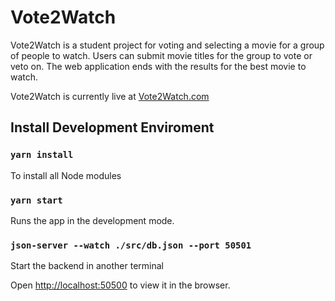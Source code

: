 # Vote2Watch

Vote2Watch is a student project for voting and selecting a movie for a group of people to watch. Users can submit movie titles for the group to vote or veto on. The web application ends with the results for the best movie to watch.

Vote2Watch is currently live at [Vote2Watch.com](http://vote2watch.com)

## Install Development Enviroment

### `yarn install`

To install all Node modules

### `yarn start`

Runs the app in the development mode.

### `json-server --watch ./src/db.json --port 50501`

Start the backend in another terminal

Open [http://localhost:50500](http://localhost:50500) to view it in the browser.
